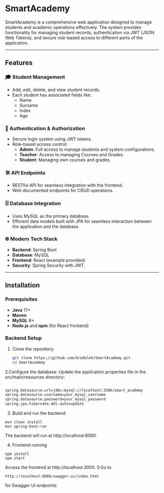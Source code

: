 # SmartAcademy

SmartAcademy is a comprehensive web application designed to manage students and academic operations effectively. The system provides functionality for managing student records, authentication via JWT (JSON Web Tokens), and secure role-based access to different parts of the application.

---

## Features

### 🎓 Student Management
- Add, edit, delete, and view student records.
- Each student has associated fields like:
  - Name
  - Surname
  - Index
  - Age

### 🔐 Authentication & Authorization
- Secure login system using JWT tokens.
- Role-based access control:
  - **Admin**: Full access to manage students and system configurations.
  - **Teacher**: Access to managing Courses and Grades.
  - **Student**: Managing own courses and grades. 

### 🛠️ API Endpoints
- RESTful API for seamless integration with the frontend.
- Well-documented endpoints for CRUD operations.

### 🗄️ Database Integration
- Uses MySQL as the primary database.
- Efficient data models built with JPA for seamless interaction between the application and the database.

### 🌐 Modern Tech Stack
- **Backend**: Spring Boot
- **Database**: MySQL
- **Frontend**: React (example provided)
- **Security**: Spring Security with JWT.

---

## Installation

### Prerequisites
- **Java** 17+
- **Maven**
- **MySQL** 8+
- **Node.js** and **npm** (for React frontend)

### Backend Setup
1. Clone the repository:
   ```bash
   git clone https://github.com/Grodelek/SmartAcademy.git
   cd SmartAcademy

2.Configure the database: Update the application.properties file in the src/main/resources directory:
   ```bash

spring.datasource.url=jdbc:mysql://localhost:3306/smart_academy
spring.datasource.username=your_mysql_username
spring.datasource.password=your_mysql_password
spring.jpa.hibernate.ddl-auto=update
```
  
3. Build and run the backend:
```
mvn clean install
mvn spring-boot:run
```
The backend will run at http://localhost:8080.

4. Frontend running
```
npm install
npm start
  ```
Access the frontend at http://localhost:3000.
5.Go to
```
http://localhost:8080/swagger-ui/index.html
```
for Swagger UI endpoints
